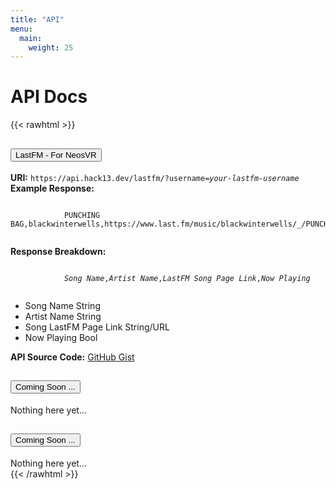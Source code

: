 ```yaml
---
title: "API"
menu: 
  main:
    weight: 25
---
```

# API Docs

{{< rawhtml >}}
<div class="container">
    <div class="accordion" id="accordionExample">
    <div class="card">
        <div class="card-header" id="headingOne">
        <h2 class="mb-0">
            <button class="btn btn-link btn-block text-left" type="button" data-toggle="collapse" data-target="#collapseOne" aria-expanded="true" aria-controls="collapseOne">
            LastFM - For NeosVR
            </button>
        </h2>
        </div>
        <div id="collapseOne" class="collapse show" aria-labelledby="headingOne" data-parent="#accordionExample">
        <div class="card-body">
            <strong>URI:</strong> <code>https://api.hack13.dev/lastfm/?username=<i>your-lastfm-username</i></code>
            <br />
            <strong>Example Response:</strong>
            <pre><code>
            PUNCHING BAG,blackwinterwells,https://www.last.fm/music/blackwinterwells/_/PUNCHING+BAG,true
            </code></pre>
            <strong>Response Breakdown:</strong>
            <pre><code>
            <i>Song Name</i>,<i>Artist Name</i>,<i>LastFM Song Page Link</i>,<i>Now Playing</i>
            </code></pre>
            <ul>
                <li>Song Name <span class="badge badge-info">String</span></li>
                <li>Artist Name <span class="badge badge-info">String</span></li>
                <li>Song LastFM Page Link <span class="badge badge-info">String/URL</span></li>
                <li>Now Playing <span class="badge badge-info">Bool</span></li>
            </ul>
            <strong>API Source Code:</strong> <a href="https://gist.github.com/hack13/1e6c9340815814e9286b5d2ee566bb50" target="_blank">GitHub Gist</a>
        </div>
        </div>
    </div>
    <div class="card">
        <div class="card-header" id="headingTwo">
        <h2 class="mb-0">
            <button class="btn btn-link btn-block text-left collapsed" type="button" data-toggle="collapse" data-target="#collapseTwo" aria-expanded="false" aria-controls="collapseTwo">
            Coming Soon ... 
            </button>
        </h2>
        </div>
        <div id="collapseTwo" class="collapse" aria-labelledby="headingTwo" data-parent="#accordionExample">
        <div class="card-body">
            Nothing here yet...
        </div>
        </div>
    </div>
    <div class="card">
        <div class="card-header" id="headingThree">
        <h2 class="mb-0">
            <button class="btn btn-link btn-block text-left collapsed" type="button" data-toggle="collapse" data-target="#collapseThree" aria-expanded="false" aria-controls="collapseThree">
            Coming Soon ...
            </button>
        </h2>
        </div>
        <div id="collapseThree" class="collapse" aria-labelledby="headingThree" data-parent="#accordionExample">
        <div class="card-body">
            Nothing here yet...
        </div>
        </div>
    </div>
    </div>
</div>
{{< /rawhtml >}}